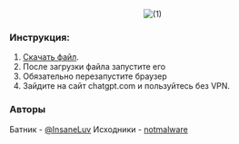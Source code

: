 <div align="center">

![(1)](https://github.com/user-attachments/assets/041054c6-d8b6-4a38-bcef-2914c22f9a8b)

</div>

### Инструкция:
1. [Скачать файл](https://github.com/InsaneLuv/ChatGPT-no-restrictions/releases/download/main/run.bat).
2. После загрузки файла запустите его
3. Обязательно перезапустите браузер
4. Зайдите на сайт chatgpt.com и пользуйтесь без VPN.


### Авторы
Батник - [@InsaneLuv](https://github.com/InsaneLuv)
Исходники - [notmalware](https://t.me/immalware)

